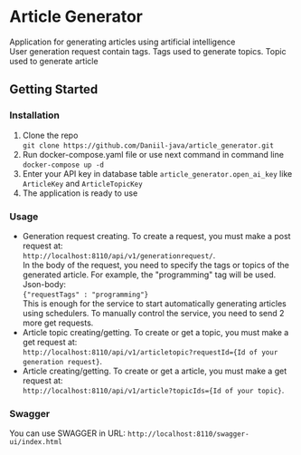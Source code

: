 # Article Generator
Application for generating articles using artificial intelligence  
User generation request contain tags. Tags used to generate topics. Topic used to generate article
## Getting Started
### Installation
1. Clone the repo  
```git clone https://github.com/Daniil-java/article_generator.git``` 
2. Run docker-compose.yaml file or use next command in command line  
```docker-compose up -d```
3. Enter your API key in database table `article_generator.open_ai_key` like `ArticleKey` and `ArticleTopicKey`
4. The application is ready to use
### Usage
* Generation request creating. To create a request, you must make a post request at:  
```http://localhost:8110/api/v1/generationrequest/```.   
In the body of the request, you need to specify the tags or topics of the generated article. 
For example, the "programming" tag will be used.  
Json-body:  
```{"requestTags" : "programming"}```  
  This is enough for the service to start automatically generating articles using schedulers.
  To manually control the service, you need to send 2 more get requests.
* Article topic creating/getting. To create or get a topic, you must make a get request at:  
  ```http://localhost:8110/api/v1/articletopic?requestId={Id of your generation request}```.
* Article creating/getting. To create or get a article, you must make a get request at:  
  ```http://localhost:8110/api/v1/article?topicIds={Id of your topic}```.
### Swagger
You can use SWAGGER in URL:
```http://localhost:8110/swagger-ui/index.html```

